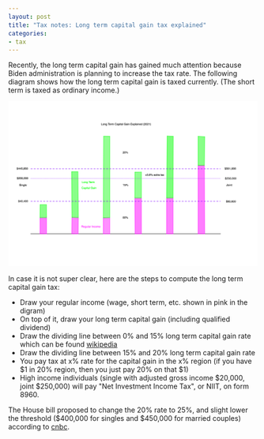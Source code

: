 ```yaml
---
layout: post
title: "Tax notes: Long term capital gain tax explained"
categories:
- tax
---
```


Recently, the long term capital gain has gained much attention because Biden administration is planning to increase the tax rate. 
The following diagram shows how the long term capital gain is taxed currently. (The short term is taxed as ordinary income.)

<img src="/assets/images/20211113-capital-gain.png">

In case it is not super clear, here are the steps to compute the long term capital gain tax:

- Draw your regular income (wage, short term, etc. shown in pink in the digram)
- On top of it, draw your long term capital gain (including qualified dividend)
- Draw the dividing line between 0% and 15% long term capital gain rate which can be found [wikipedia](https://en.wikipedia.org/wiki/Capital_gains_tax_in_the_United_States)
- Draw the dividing line between 15% and 20% long term capital gain rate
- You pay tax at x% rate for the capital gain in the x% region (if you have $1 in 20% region, then you just pay 20% on that $1)
- High income individuals (single with adjusted gross income $20,000, joint $250,000) will pay "Net Investment Income Tax", or NIIT, on form 8960. 

The House bill proposed to change the 20% rate to 25%, and slight lower the threshold ($400,000 for singles and $450,000 for married couples) according to [cnbc](https://www.cnbc.com/2021/09/15/house-capital-gains-tax-better-for-the-super-rich-than-biden-plan.html).
